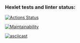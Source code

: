 ### Hexlet tests and linter status:
[![Actions Status](https://github.com/delavdele/python-project-49/workflows/hexlet-check/badge.svg)](https://github.com/delavdele/python-project-49/actions)

[![Maintainability](https://api.codeclimate.com/v1/badges/5295f02a1a0db29e1349/maintainability)](https://codeclimate.com/github/delavdele/python-project-49/maintainability)

[![asciicast](https://asciinema.org/a/v2AFHg9peLM3SMWXYdoVot7NO.svg)](https://asciinema.org/a/v2AFHg9peLM3SMWXYdoVot7NO)
